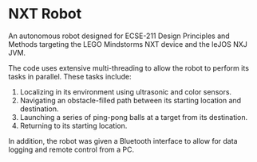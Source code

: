 # NXT Robot
An autonomous robot designed for ECSE-211 Design Principles and Methods targeting the LEGO Mindstorms NXT device and the leJOS NXJ JVM.

The code uses extensive multi-threading to allow the robot to perform its tasks in parallel. These tasks include:
1. Localizing in its environment using ultrasonic and color sensors.
2. Navigating an obstacle-filled path between its starting location and destination.
3. Launching a series of ping-pong balls at a target from its destination.
4. Returning to its starting location.

In addition, the robot was given a Bluetooth interface to allow for data logging and remote control from a PC.
